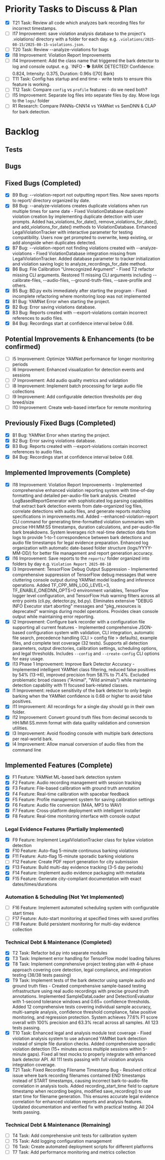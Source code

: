 # Priority Tasks to Discuss & Plan
- [x] T21 Task: Review all code which analyzes bark recording files for incorrect timestamps.
- [ ] I17 Improvement: save violation analysis database to the project's .violations/ directory with a folder for each day. e.g. `.violations/2025-08-15/2025-08-15-violations.json`. 
- [ ] T20 Task: Review --analyze-violations for bugs
- [x] I18 Improvement: Violation Report Improvements
- [ ] I14 Improvement: Add the class name that triggered the bark detector to log and console output. e.g. `INFO - 🐕 BARK DETECTED! Confidence: 0.824, Intensity: 0.375, Duration: 0.96s ([70] Bark)
- [ ] T11 Task: Config has startup and end time - write tests to ensure this feature is working.
- [ ] T12 Task: Compare `config` vs `profile` features - do we need both?
- [ ] I15 Improvement: Separate log files into separate files by day. Move logs to the `logs/` folder
- [ ] R1 Research: Compare PANNs-CNN14 vs YAMNet vs SemDNN & CLAP for bark detection.

# Backlog

## Tests

## Bugs


## Fixed Bugs (Completed)
- [x] B9 Bug: --violation-report not outputting report files. Now saves reports to report/ directory organized by date.
- [x] B8 Bug: --analyze-violations creates duplicate violations when run multiple times for same date - Fixed ViolationDatabase duplicate violation creation by implementing duplicate detection with user prompts. Added has_violations_for_date(), remove_violations_for_date(), and add_violations_for_date() methods to ViolationDatabase. Enhanced LegalViolationTracker with interactive parameter for testing compatibility. Users now get prompted to overwrite, keep existing, or add alongside when duplicates detected.
- [x] B7 Bug: --violation-report not finding violations created with --analyze-violations - Fixed ViolationDatabase integration missing from LegalViolationTracker. Added database parameter to tracker initialization and violation saving logic to analyze_recordings_for_date method.
- [x] B6 Bug: File Calibration "Unrecognized Argument" - Fixed T2 refactor missing CLI arguments. Restored 11 missing CLI arguments including --calibrate-files, --audio-files, --ground-truth-files, --save-profile and others.
- [x] B5 Bug: BD.py exits immediately after starting the program - Fixed incomplete refactoring where monitoring loop was not implemented
- [x] B1 Bug: YAMNet Error when starting the project.
- [x] B2 Bug: Error saving violations database.
- [x] B3 Bug: Reports created with --export-violations contain incorrect references to audio files.
- [x] B4 Bug: Recordings start at confidence interval below 0.68.

## Potential Improvements & Enhancements (to be confirmed)
- [ ] I5 Improvement: Optimize YAMNet performance for longer monitoring periods
- [ ] I6 Improvement: Enhanced visualization for detection events and sessions
- [ ] I7 Improvement: Add audio quality metrics and validation
- [ ] I8 Improvement: Implement batch processing for large audio file collections
- [ ] I9 Improvement: Add configurable detection thresholds per dog breed/size
- [ ] I10 Improvement: Create web-based interface for remote monitoring

## Previously Fixed Bugs (Completed)
- [x] B1 Bug: YAMNet Error when starting the project.
- [x] B2 Bug: Error saving violations database.
- [x] B3 Bug: Reports created with --export-violations contain incorrect references to audio files.
- [x] B4 Bug: Recordings start at confidence interval below 0.68.

## Implemented Improvements (Complete)
- [x] I18 Improvement: Violation Report Improvements - Implemented comprehensive enhanced violation reporting system with time-of-day formatting and detailed per-audio-file bark analysis. Created LogBasedReportGenerator with sophisticated log parsing capabilities that extract bark detection events from date-organized log files, correlate detections with audio files, and generate reports matching specifications in improvements.md. Added --enhanced-violation-report CLI command for generating time-formatted violation summaries with precise HH:MM:SS timestamps, duration calculations, and per-audio-file bark breakdowns. System leverages rich real-time detection data from logs to provide 1-to-1 correspondence between bark detections and audio file timestamps for legal evidence preparation. Enhanced log organization with automatic date-based folder structure (logs/YYYY-MM-DD/) for better file management and report generation accuracy.
- [x] I16 Improvement: Save reports to the `reports/` folder organized into folders by day e.g. `Violation Report 2025-08-18`
- [x] I3 Improvement: TensorFlow Debug Output Suppression - Implemented comprehensive suppression of TensorFlow debug messages that were cluttering console output during YAMNet model loading and inference operations. Added TF_CPP_MIN_LOG_LEVEL=3, TF_ENABLE_ONEDNN_OPTS=0 environment variables, TensorFlow logger level configuration, and TensorFlow Hub warning filters across all entry points (cli.py, detector.py, bd.py). Eliminates extensive "DEBUG INFO Executor start aborting" messages and "pkg_resources is deprecated" warnings during model operations. Provides clean console output while maintaining error reporting.
- [x] I2 Improvement: Configure bark recorder with a configuration file supporting all current features - Implemented comprehensive JSON-based configuration system with validation, CLI integration, automatic file search, precedence handling (CLI > config file > defaults), example files, and complete test coverage (32 tests). Supports all detection parameters, output directories, calibration settings, scheduling options, and legal thresholds. Includes `--config` and `--create-config` CLI options for easy usage.
- [x] I13 Phase 1 Improvement: Improve Bark Detector Accuracy - Implemented intelligent YAMNet class filtering, reduced false positives by 54% (13→6), improved precision from 58.1% to 71.4%. Excluded problematic broad classes ("Animal", "Wild animals") while maintaining detection capability with 11 focused bark-related classes.
- [x] I1 Improvement: reduce sensitivity of the bark detector to only begin barking when the YAMNet confidence is 0.68 or higher to avoid false positives.
- [x] I11 Improvement: All recordings for a single day should go in their own folder.
- [x] I12 Improvement: Convert ground truth files from decimal seconds to HH:MM:SS.mmm format with data quality validation and conversion utilities.
- [x] I3 Improvement: Avoid flooding console with multiple bark detections per real-world bark.
- [x] I4 Improvement: Allow manual conversion of audio files from the command line

## Implemented Features (Complete)
- [x] F1 Feature: YAMNet ML-based bark detection system
- [x] F2 Feature: Audio recording management with session tracking
- [x] F3 Feature: File-based calibration with ground truth annotation
- [x] F4 Feature: Real-time calibration with spacebar feedback
- [x] F5 Feature: Profile management system for saving calibration settings
- [x] F6 Feature: Audio file conversion (M4A, MP3 to WAV)
- [x] F7 Feature: Cross-platform deployment with intelligent installer
- [x] F8 Feature: Real-time monitoring interface with console output

### Legal Evidence Features (Partially Implemented)
- [x] F9 Feature: Implement LegalViolationTracker class for bylaw violation detection
- [x] F10 Feature: Auto-flag 5-minute continuous barking violations
- [x] F11 Feature: Auto-flag 15-minute sporadic barking violations
- [ ] F12 Feature: Create PDF report generation for city submission
- [x] F13 Feature: Build multi-day evidence tracking (3-5 day periods) 
- [x] F14 Feature: Implement audio evidence packaging with metadata
- [x] F15 Feature: Generate city-compliant documentation with exact dates/times/durations

### Automation & Scheduling (Not Yet Implemented)
- [ ] F16 Feature: Implement automated scheduling system with configurable start times
- [ ] F17 Feature: Auto-start monitoring at specified times with saved profiles
- [ ] F18 Feature: Build persistent monitoring for multi-day evidence collection

### Technical Debt & Maintenance (Completed)
- [x] T2 Task: Refactor bd.py into separate modules
- [x] T3 Task: Implement error handling for TensorFlow model loading failures
- [x] T8 Task: Implement comprehensive project testing plan with 4-phase approach covering core detection, legal compliance, and integration testing (38/38 tests passing)
- [x] T9 Task: Implement tests of the bark detector using sample audio and ground truth files - Created comprehensive sample-based testing infrastructure using real audio recordings with precise ground truth annotations. Implemented SampleDataLoader and DetectionEvaluator with 1-second tolerance windows and 0.65+ confidence thresholds. Added 12 comprehensive tests covering individual sample accuracy, multi-sample analysis, confidence threshold compliance, false positive monitoring, and regression protection. System achieves 77.6% F1 score overall with 100% precision and 63.3% recall across all samples. All 123 tests passing.
- [x] T10 Task: Enhanced legal and analysis module test coverage - Fixed violation analysis system to use advanced YAMNet bark detection instead of simple file duration checks. Added comprehensive sporadic violation detection (15+ minutes across multiple sessions within 5-minute gaps). Fixed all test mocks to properly integrate with enhanced bark detector API. All 111 tests passing with full violation analysis integration coverage.
- [x] T21 Task: Fixed Recording Filename Timestamp Bug - Resolved critical issue where bark recording filenames contained END timestamps instead of START timestamps, causing incorrect bark-to-audio-file correlation in analysis tools. Added recording_start_time field to capture timestamp when recording begins, modified save_recording() to use start time for filename generation. This ensures accurate legal evidence correlation for enhanced violation reports and analysis features. Updated documentation and verified fix with practical testing. All 204 tests passing.

### Technical Debt & Maintenance (Remaining)
- [ ] T4 Task: Add comprehensive unit tests for calibration system
- [ ] T5 Task: Add logging configuration management
- [ ] T6 Task: Create automated deployment scripts for different platforms
- [ ] T7 Task: Add performance monitoring and metrics collection